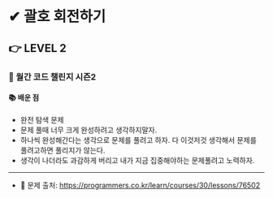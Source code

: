 # ✔ 괄호 회전하기

## 👉 LEVEL 2

### 🎯 월간 코드 챌린지 시즌2

#### 📚 배운 점
- 완전 탐색 문제
- 문제 풀때 너무 크게 완성하려고 생각하지말자.
- 하나씩 완성해간다는 생각으로 문제를 풀려고 하자. 다 이것저것 생각해서 문제를 풀려고하면 풀리지가 않는다.
- 생각이 나더라도 과감하게 버리고 내가 지금 집중해야하는 문제풀려고 노력하자.

---

- 📌 문제 출처: https://programmers.co.kr/learn/courses/30/lessons/76502
